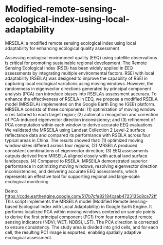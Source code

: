 # Modified-remote-sensing-ecological-index-using-local-adaptability
MRSEILA: a modified remote sensing ecological index using local adaptability for enhancing ecological quality assessment

Assessing ecological environment quality (EEQ) using satellite observations is critical for promoting sustainable regional development. The Remote Sensing Ecological Index (RSEI) has been widely applied in EEQ assessments by integrating multiple environmental factors. RSEI with local adaptability (RSEILA) was designed to improve the capability of RSEI in capturing local ecological variations using moving windows. However, the randomness in eigenvector directions generated by principal component analysis (PCA) can introduce biases into RSEILA’s assessment accuracy. To enhance the effectiveness of RSEILA in EEQ, we propose a modified RSEILA model (MRSEILA) implemented on the Google Earth Engine (GEE) platform. MRSEILA consists of three components: (1) optimization of moving window sizes tailored to each target region; (2) automatic recognition and correction of PCA-induced eigenvector direction inconsistency; and (3) refinement of PCA computation within each window to derive accurate EEQ evaluations. We validated the MRSEILA using Landsat Collection 2 Level-2 surface reflectance data and compared its performance with RSEILA across four typical areas in China. The results showed that: (1) optimized moving window sizes differed across four regions; (2) MRSEILA produced consistent combinations of eigenvector direction; (3) EEQ assessments outputs derived from MRSEILA aligned closely with actual land surface landscapes. (4) Compared to RSEILA, MRSEILA demonstrated superior performance in optimizing moving windows, resolving eigenvector direction inconsistencies, and delivering accurate EEQ assessments, which represents an effective tool for supporting regional and large-scale ecological monitoring.

Demo:
https://code.earthengine.google.com/517b7cfe82184caab4723135c8ca72ff
This script implements the MRSEILA model (Modified Remote Sensing-based Ecological Index with Local Adaptability) in Google Earth Engine. It performs localized PCA within moving windows centered on sample points to derive the first principal component (PC1) from four normalized remote sensing indicators (NDVI, WET, NDBSI, LST). The PCA direction is corrected to ensure consistency. The study area is divided into grid cells, and for each cell, the resulting PC1 image is exported, enabling spatially adaptive ecological assessment.
